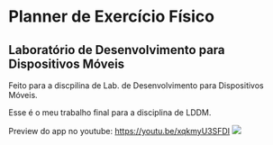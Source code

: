 # Planner de Exercício Físico
## Laboratório de Desenvolvimento para Dispositivos Móveis
Feito para a discpilina de Lab. de Desenvolvimento para Dispositivos Móveis.

Esse é o meu trabalho final para a disciplina de LDDM. 



Preview do app no youtube: https://youtu.be/xqkmyU3SFDI
![](https://i.ibb.co/NpqNgrq/image-2021-06-05-190535.png)
